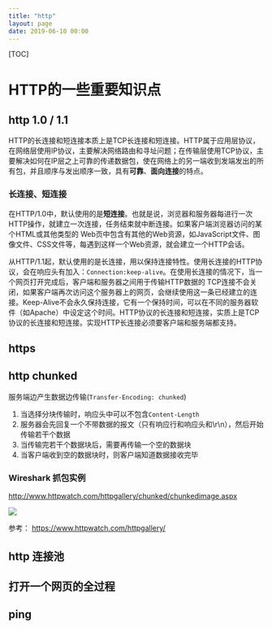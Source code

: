 ```yaml
---
title: "http"
layout: page
date: 2019-06-10 00:00
---
```


[TOC]

# HTTP的一些重要知识点

## http 1.0 / 1.1

HTTP的长连接和短连接本质上是TCP长连接和短连接。HTTP属于应用层协议，在网络层使用IP协议，主要解决网络路由和寻址问题；在传输层使用TCP协议，主要解决如何在IP层之上可靠的传递数据包，使在网络上的另一端收到发端发出的所有包，并且顺序与发出顺序一致，具有**可靠**、**面向连接**的特点。

### 长连接、短连接

在HTTP/1.0中，默认使用的是**短连接**。也就是说，浏览器和服务器每进行一次HTTP操作，就建立一次连接，任务结束就中断连接。如果客户端浏览器访问的某个HTML或其他类型的 Web页中包含有其他的Web资源，如JavaScript文件、图像文件、CSS文件等，每遇到这样一个Web资源，就会建立一个HTTP会话。

从HTTP/1.1起，默认使用的是长连接，用以保持连接特性。使用长连接的HTTP协议，会在响应头有加入：`Connection:keep-alive`。在使用长连接的情况下，当一个网页打开完成后，客户端和服务器之间用于传输HTTP数据的 TCP连接不会关闭，如果客户端再次访问这个服务器上的网页，会继续使用这一条已经建立的连接。Keep-Alive不会永久保持连接，它有一个保持时间，可以在不同的服务器软件（如Apache）中设定这个时间。HTTP协议的长连接和短连接，实质上是TCP协议的长连接和短连接。实现HTTP长连接必须要客户端和服务端都支持。

## https

## http chunked

服务端边产生数据边传输(`Transfer-Encoding: chunked`)

1. 当选择分块传输时，响应头中可以不包含`Content-Length`
2. 服务器会先回复一个不带数据的报文（只有响应行和响应头和\r\n），然后开始传输若干个数据
3. 当传输完若干个数据块后，需要再传输一个空的数据块
4. 当客户端收到空的数据块时，则客户端知道数据接收完毕

### Wireshark 抓包实例

http://www.httpwatch.com/httpgallery/chunked/chunkedimage.aspx

![](https://raw.githubusercontent.com/doctording/sword_at_offer/master/content/java_io_net/imgs/chunk.png)

参考： https://www.httpwatch.com/httpgallery/

## http 连接池

## 打开一个网页的全过程

## ping
